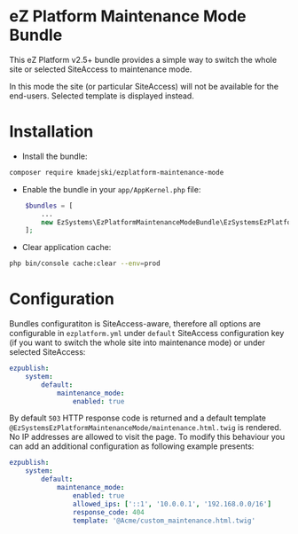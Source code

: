 # eZ Platform Maintenance Mode Bundle
This eZ Platform v2.5+ bundle provides a simple way to switch the whole site or selected SiteAccess to maintenance mode. 

In this mode the site (or particular SiteAccess) will not be available for the end-users. Selected template is displayed instead.

# Installation

- Install the bundle:
```bash
composer require kmadejski/ezplatform-maintenance-mode
```

- Enable the bundle in your `app/AppKernel.php` file:
```php
    $bundles = [
        ...
        new EzSystems\EzPlatformMaintenanceModeBundle\EzSystemsEzPlatformMaintenanceModeBundle(),
    ];
```

- Clear application cache:
```bash
php bin/console cache:clear --env=prod
```

# Configuration

Bundles configuratiton is SiteAccess-aware, therefore all options are configurable in `ezplatform.yml` under `default` SiteAccess configuration key (if you want to switch the whole site into maintenance mode) or under selected SiteAccess:
```yaml
ezpublish:
    system:
        default:
            maintenance_mode:
                enabled: true
```

By default `503` HTTP response code is returned and a default template `@EzSystemsEzPlatformMaintenanceMode/maintenance.html.twig` is rendered. No IP addresses are allowed to visit the page. To modify this behaviour you can add an additional configuration as following example presents:
```yaml
ezpublish:
    system:
        default:
            maintenance_mode:
                enabled: true
                allowed_ips: ['::1', '10.0.0.1', '192.168.0.0/16']
                response_code: 404
                template: '@Acme/custom_maintenance.html.twig'
```